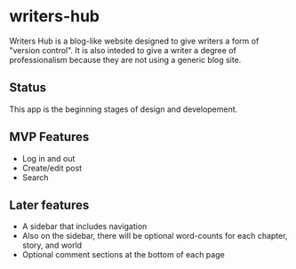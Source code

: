 # writers-hub
Writers Hub is a blog-like website designed to give writers a form of "version control".
It is also inteded to give a writer a degree of professionalism because they are not using a generic blog site.

## Status
This app is the beginning stages of design and developement.

## MVP Features
* Log in and out
* Create/edit post
* Search

## Later features
* A sidebar that includes navigation
* Also on the sidebar, there will be optional word-counts for each chapter, story, and world
* Optional comment sections at the bottom of each page
